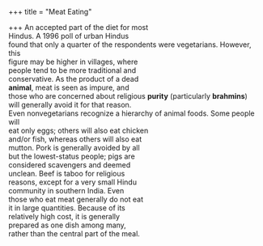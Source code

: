 +++
title = "Meat Eating"

+++
An accepted part of the diet for most  
Hindus. A 1996 poll of urban Hindus  
found that only a quarter of the respondents were vegetarians. However, this  
figure may be higher in villages, where  
people tend to be more traditional and  
conservative. As the product of a dead  
**animal**, meat is seen as impure, and  
those who are concerned about religious **purity** (particularly **brahmins**)  
will generally avoid it for that reason.  
Even nonvegetarians recognize a hierarchy of animal foods. Some people will  
eat only eggs; others will also eat chicken  
and/or fish, whereas others will also eat  
mutton. Pork is generally avoided by all  
but the lowest-status people; pigs are  
considered scavengers and deemed  
unclean. Beef is taboo for religious  
reasons, except for a very small Hindu  
community in southern India. Even  
those who eat meat generally do not eat  
it in large quantities. Because of its  
relatively high cost, it is generally  
prepared as one dish among many,  
rather than the central part of the meal.